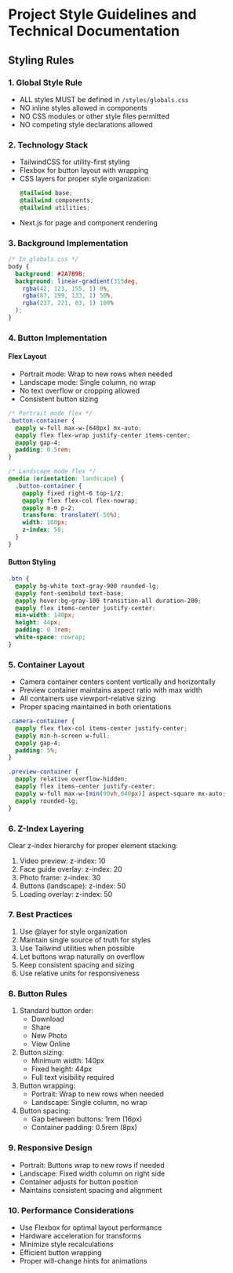 # Project Style Guidelines and Technical Documentation

## Styling Rules

### 1. Global Style Rule
- ALL styles MUST be defined in `/styles/globals.css`
- NO inline styles allowed in components
- NO CSS modules or other style files permitted
- NO competing style declarations allowed

### 2. Technology Stack
- TailwindCSS for utility-first styling
- Flexbox for button layout with wrapping
- CSS layers for proper style organization:
  ```css
  @tailwind base;
  @tailwind components;
  @tailwind utilities;
  ```
- Next.js for page and component rendering

### 3. Background Implementation
```css
/* In globals.css */
body {
  background: #2A7B9B;
  background: linear-gradient(315deg, 
    rgba(42, 123, 155, 1) 0%, 
    rgba(87, 199, 133, 1) 50%, 
    rgba(237, 221, 83, 1) 100%
  );
}
```

### 4. Button Implementation
#### Flex Layout
- Portrait mode: Wrap to new rows when needed
- Landscape mode: Single column, no wrap
- No text overflow or cropping allowed
- Consistent button sizing

```css
/* Portrait mode flex */
.button-container {
  @apply w-full max-w-[640px] mx-auto;
  @apply flex flex-wrap justify-center items-center;
  @apply gap-4;
  padding: 0.5rem;
}

/* Landscape mode flex */
@media (orientation: landscape) {
  .button-container {
    @apply fixed right-6 top-1/2;
    @apply flex flex-col flex-nowrap;
    @apply m-0 p-2;
    transform: translateY(-50%);
    width: 160px;
    z-index: 50;
  }
}
```

#### Button Styling
```css
.btn {
  @apply bg-white text-gray-900 rounded-lg;
  @apply font-semibold text-base;
  @apply hover:bg-gray-100 transition-all duration-200;
  @apply flex items-center justify-center;
  min-width: 140px;
  height: 44px;
  padding: 0 1rem;
  white-space: nowrap;
}
```

### 5. Container Layout
- Camera container centers content vertically and horizontally
- Preview container maintains aspect ratio with max width
- All containers use viewport-relative sizing
- Proper spacing maintained in both orientations

```css
.camera-container {
  @apply flex flex-col items-center justify-center;
  @apply min-h-screen w-full;
  @apply gap-4;
  padding: 5%;
}

.preview-container {
  @apply relative overflow-hidden;
  @apply flex items-center justify-center;
  @apply w-full max-w-[min(90vh,640px)] aspect-square mx-auto;
  @apply rounded-lg;
}
```

### 6. Z-Index Layering
Clear z-index hierarchy for proper element stacking:
1. Video preview: z-index: 10
2. Face guide overlay: z-index: 20
3. Photo frame: z-index: 30
4. Buttons (landscape): z-index: 50
5. Loading overlay: z-index: 50

### 7. Best Practices
1. Use @layer for style organization
2. Maintain single source of truth for styles
3. Use Tailwind utilities when possible
4. Let buttons wrap naturally on overflow
5. Keep consistent spacing and sizing
6. Use relative units for responsiveness

### 8. Button Rules
1. Standard button order:
   - Download
   - Share
   - New Photo
   - View Online
2. Button sizing:
   - Minimum width: 140px
   - Fixed height: 44px
   - Full text visibility required
3. Button wrapping:
   - Portrait: Wrap to new rows when needed
   - Landscape: Single column, no wrap
4. Button spacing:
   - Gap between buttons: 1rem (16px)
   - Container padding: 0.5rem (8px)

### 9. Responsive Design
- Portrait: Buttons wrap to new rows if needed
- Landscape: Fixed width column on right side
- Container adjusts for button position
- Maintains consistent spacing and alignment

### 10. Performance Considerations
- Use Flexbox for optimal layout performance
- Hardware acceleration for transforms
- Minimize style recalculations
- Efficient button wrapping
- Proper will-change hints for animations

